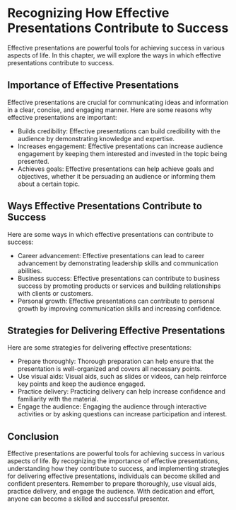 Recognizing How Effective Presentations Contribute to Success
============================================================================================================================

Effective presentations are powerful tools for achieving success in various aspects of life. In this chapter, we will explore the ways in which effective presentations contribute to success.

Importance of Effective Presentations
-------------------------------------

Effective presentations are crucial for communicating ideas and information in a clear, concise, and engaging manner. Here are some reasons why effective presentations are important:

* Builds credibility: Effective presentations can build credibility with the audience by demonstrating knowledge and expertise.
* Increases engagement: Effective presentations can increase audience engagement by keeping them interested and invested in the topic being presented.
* Achieves goals: Effective presentations can help achieve goals and objectives, whether it be persuading an audience or informing them about a certain topic.

Ways Effective Presentations Contribute to Success
--------------------------------------------------

Here are some ways in which effective presentations can contribute to success:

* Career advancement: Effective presentations can lead to career advancement by demonstrating leadership skills and communication abilities.
* Business success: Effective presentations can contribute to business success by promoting products or services and building relationships with clients or customers.
* Personal growth: Effective presentations can contribute to personal growth by improving communication skills and increasing confidence.

Strategies for Delivering Effective Presentations
-------------------------------------------------

Here are some strategies for delivering effective presentations:

* Prepare thoroughly: Thorough preparation can help ensure that the presentation is well-organized and covers all necessary points.
* Use visual aids: Visual aids, such as slides or videos, can help reinforce key points and keep the audience engaged.
* Practice delivery: Practicing delivery can help increase confidence and familiarity with the material.
* Engage the audience: Engaging the audience through interactive activities or by asking questions can increase participation and interest.

Conclusion
----------

Effective presentations are powerful tools for achieving success in various aspects of life. By recognizing the importance of effective presentations, understanding how they contribute to success, and implementing strategies for delivering effective presentations, individuals can become skilled and confident presenters. Remember to prepare thoroughly, use visual aids, practice delivery, and engage the audience. With dedication and effort, anyone can become a skilled and successful presenter.
